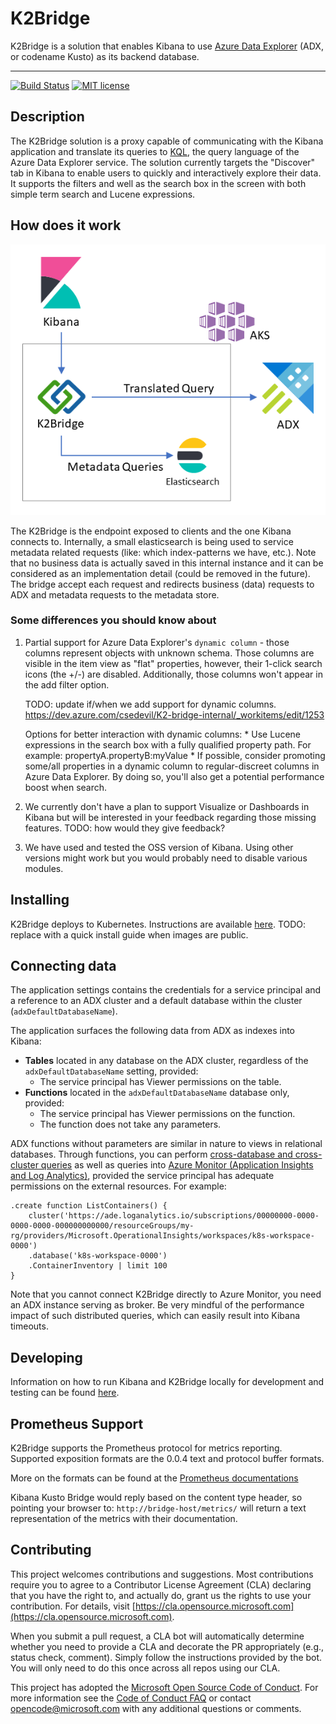 # K2Bridge

K2Bridge is a solution that enables Kibana to use [Azure Data Explorer](https://azure.microsoft.com/en-us/services/data-explorer/) (ADX, or codename Kusto) as its backend database.

---

[![Build Status](https://dev.azure.com/csedevil/Kibana-kusto-bridge/_apis/build/status/microsoft.KibanaKustoBridge?branchName=master)](https://dev.azure.com/csedevil/Kibana-kusto-bridge/_build/latest?definitionId=140&branchName=master)
[![MIT license](https://img.shields.io/badge/license-MIT-brightgreen.svg)](http://opensource.org/licenses/MIT)

## Description

The K2Bridge solution is a proxy capable of communicating with the Kibana application and translate its queries to [KQL](https://docs.microsoft.com/en-us/azure/kusto/query/), the query language of the Azure Data Explorer service.
The solution currently targets the "Discover" tab in Kibana to enable users to quickly and interactively explore their data. It supports the filters and well as the search box in the screen with both simple term search and Lucene expressions.

## How does it work

![Architecture](./docs/images/architecture.png)

The K2Bridge is the endpoint exposed to clients and the one Kibana connects to. Internally, a small elasticsearch is being used to service metadata related requests (like: which index-patterns we have, etc.). Note that no business data is actually saved in this internal instance and it can be considered as an implementation detail (could be removed in the future).
The bridge accept each request and redirects business (data) requests to ADX and metadata requests to the metadata store.

### Some differences you should know about

1. Partial support for Azure Data Explorer's `dynamic column` - those columns represent objects with unknown schema. Those columns are visible in the item view as "flat" properties, however, their 1-click search icons (the +/-) are disabled. Additionally, those columns won't appear in the add filter option.

    TODO: update if/when we add support for dynamic columns. https://dev.azure.com/csedevil/K2-bridge-internal/_workitems/edit/1253

    Options for better interaction with dynamic columns:
        * Use Lucene expressions in the search box with a fully qualified property path. For example: propertyA.propertyB:myValue
        * If possible, consider promoting some/all properties in a dynamic column to regular-discreet columns in Azure Data Explorer. By doing so, you'll also get a potential performance boost when search.

1. We currently don't have a plan to support Visualize or Dashboards in Kibana but will be interested in your feedback regarding those missing features.
TODO: how would they give feedback?
1. We have used and tested the OSS version of Kibana. Using other versions might work but you would probably need to disable various modules.

## Installing

K2Bridge deploys to Kubernetes. Instructions are available [here](./docs/installation.md).
TODO: replace with a quick install guide when images are public.

## Connecting data

The application settings contains the credentials for a service principal and a
reference to an ADX cluster and a default database within the cluster (`adxDefaultDatabaseName`).

The application surfaces the following data from ADX as indexes into Kibana:

* **Tables** located in any database on the ADX cluster, regardless of the `adxDefaultDatabaseName` setting, provided:
  * The service principal has Viewer permissions on the table.
* **Functions** located in the `adxDefaultDatabaseName` database only, provided:
  * The service principal has Viewer permissions on the function.
  * The function does not take any parameters.

ADX functions without parameters are similar in nature to views in relational databases.
Through functions, you can perform [cross-database and cross-cluster queries](https://docs.microsoft.com/en-us/azure/kusto/query/cross-cluster-or-database-queries) as well as 
queries into
[Azure Monitor (Application Insights and Log Analytics)](https://docs.microsoft.com/en-us/azure/data-explorer/query-monitor-data), provided the service principal has adequate permissions
on the external resources.
For example:

```
.create function ListContainers() {
    cluster('https://ade.loganalytics.io/subscriptions/00000000-0000-0000-0000-000000000000/resourceGroups/my-rg/providers/Microsoft.OperationalInsights/workspaces/k8s-workspace-0000')
    .database('k8s-workspace-0000')
    .ContainerInventory | limit 100
}
```

Note that you cannot connect K2Bridge directly to Azure Monitor, you need an ADX instance
serving as broker. Be very mindful of the performance impact of such distributed queries,
which can easily result into Kibana timeouts.

## Developing

Information on how to run Kibana and K2Bridge locally for development and testing can be found [here](./docs/development.md).

## Prometheus Support
K2Bridge supports the Prometheus protocol for metrics reporting.
Supported exposition formats are the 0.0.4 text and protocol buffer formats.

More on the formats can be found at the [Prometheus documentations](https://prometheus.io/docs/instrumenting/exposition_formats/)

Kibana Kusto Bridge would reply based on the content type header, so pointing your browser to:
`http://bridge-host/metrics/` will return a text representation of the metrics with their documentation.

## Contributing

This project welcomes contributions and suggestions. Most contributions require you to agree to a Contributor License Agreement (CLA) declaring that you have the right to, and actually do, grant us the rights to use your contribution. For details, visit [https://cla.opensource.microsoft.com](https://cla.opensource.microsoft.com).

When you submit a pull request, a CLA bot will automatically determine whether you need to provide a CLA and decorate the PR appropriately (e.g., status check, comment). Simply follow the instructions provided by the bot. You will only need to do this once across all repos using our CLA.

This project has adopted the [Microsoft Open Source Code of Conduct](https://opensource.microsoft.com/codeofconduct/).
For more information see the [Code of Conduct FAQ](https://opensource.microsoft.com/codeofconduct/faq/) or contact [opencode@microsoft.com](mailto:opencode@microsoft.com) with any additional questions or comments.
